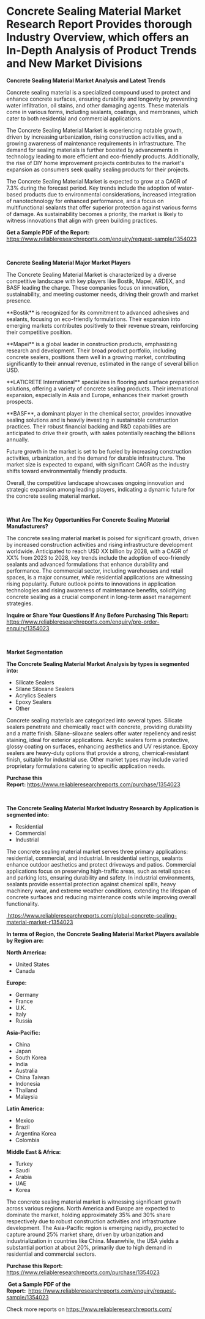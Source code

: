 <p><h1>Concrete Sealing Material Market Research Report Provides thorough Industry Overview, which offers an In-Depth Analysis of Product Trends and New Market Divisions</h1></p><p><strong>Concrete Sealing Material Market Analysis and Latest Trends</strong></p>
<p><p>Concrete sealing material is a specialized compound used to protect and enhance concrete surfaces, ensuring durability and longevity by preventing water infiltration, oil stains, and other damaging agents. These materials come in various forms, including sealants, coatings, and membranes, which cater to both residential and commercial applications.</p><p>The Concrete Sealing Material Market is experiencing notable growth, driven by increasing urbanization, rising construction activities, and a growing awareness of maintenance requirements in infrastructure. The demand for sealing materials is further boosted by advancements in technology leading to more efficient and eco-friendly products. Additionally, the rise of DIY home improvement projects contributes to the market's expansion as consumers seek quality sealing products for their projects.</p><p>The Concrete Sealing Material Market is expected to grow at a CAGR of 7.3% during the forecast period. Key trends include the adoption of water-based products due to environmental considerations, increased integration of nanotechnology for enhanced performance, and a focus on multifunctional sealants that offer superior protection against various forms of damage. As sustainability becomes a priority, the market is likely to witness innovations that align with green building practices.</p></p>
<p><strong>Get a Sample PDF of the Report:&nbsp;</strong> <a href="https://www.reliableresearchreports.com/enquiry/request-sample/1354023?utm_campaign=2030&utm_medium=2&utm_source=Github&utm_content=ia&utm_term=04022025&utm_id=concrete-sealing-material">https://www.reliableresearchreports.com/enquiry/request-sample/1354023</a></p>
<p>&nbsp;</p>
<p><strong>Concrete Sealing Material Major Market Players</strong></p>
<p><p>The Concrete Sealing Material Market is characterized by a diverse competitive landscape with key players like Bostik, Mapei, ARDEX, and BASF leading the charge. These companies focus on innovation, sustainability, and meeting customer needs, driving their growth and market presence.</p><p>**Bostik** is recognized for its commitment to advanced adhesives and sealants, focusing on eco-friendly formulations. Their expansion into emerging markets contributes positively to their revenue stream, reinforcing their competitive position.</p><p>**Mapei** is a global leader in construction products, emphasizing research and development. Their broad product portfolio, including concrete sealers, positions them well in a growing market, contributing significantly to their annual revenue, estimated in the range of several billion USD.</p><p>**LATICRETE International** specializes in flooring and surface preparation solutions, offering a variety of concrete sealing products. Their international expansion, especially in Asia and Europe, enhances their market growth prospects.</p><p>**BASF**, a dominant player in the chemical sector, provides innovative sealing solutions and is heavily investing in sustainable construction practices. Their robust financial backing and R&D capabilities are anticipated to drive their growth, with sales potentially reaching the billions annually.</p><p>Future growth in the market is set to be fueled by increasing construction activities, urbanization, and the demand for durable infrastructure. The market size is expected to expand, with significant CAGR as the industry shifts toward environmentally friendly products.</p><p>Overall, the competitive landscape showcases ongoing innovation and strategic expansion among leading players, indicating a dynamic future for the concrete sealing material market.</p></p>
<p>&nbsp;</p>
<p><strong>What Are The Key Opportunities For Concrete Sealing Material Manufacturers?</strong></p>
<p><p>The concrete sealing material market is poised for significant growth, driven by increased construction activities and rising infrastructure development worldwide. Anticipated to reach USD XX billion by 2028, with a CAGR of XX% from 2023 to 2028, key trends include the adoption of eco-friendly sealants and advanced formulations that enhance durability and performance. The commercial sector, including warehouses and retail spaces, is a major consumer, while residential applications are witnessing rising popularity. Future outlook points to innovations in application technologies and rising awareness of maintenance benefits, solidifying concrete sealing as a crucial component in long-term asset management strategies.</p></p>
<p><strong>Inquire or Share Your Questions If Any Before Purchasing This Report:</strong> <a href="https://www.reliableresearchreports.com/enquiry/pre-order-enquiry/1354023?utm_campaign=2030&utm_medium=2&utm_source=Github&utm_content=ia&utm_term=04022025&utm_id=concrete-sealing-material">https://www.reliableresearchreports.com/enquiry/pre-order-enquiry/1354023</a></p>
<p>&nbsp;</p>
<p><strong>Market Segmentation</strong></p>
<p><strong>The Concrete Sealing Material Market Analysis by types is segmented into:</strong></p>
<p><ul><li>Silicate Sealers</li><li>Silane Siloxane Sealers</li><li>Acrylics Sealers</li><li>Epoxy Sealers</li><li>Other</li></ul></p>
<p><p>Concrete sealing materials are categorized into several types. Silicate sealers penetrate and chemically react with concrete, providing durability and a matte finish. Silane-siloxane sealers offer water repellency and resist staining, ideal for exterior applications. Acrylic sealers form a protective, glossy coating on surfaces, enhancing aesthetics and UV resistance. Epoxy sealers are heavy-duty options that provide a strong, chemical-resistant finish, suitable for industrial use. Other market types may include varied proprietary formulations catering to specific application needs.</p></p>
<p><strong>Purchase this Report:&nbsp;</strong><a href="https://www.reliableresearchreports.com/purchase/1354023?utm_campaign=2030&utm_medium=2&utm_source=Github&utm_content=ia&utm_term=04022025&utm_id=concrete-sealing-material">https://www.reliableresearchreports.com/purchase/1354023</a></p>
<p>&nbsp;</p>
<p><strong>The Concrete Sealing Material Market Industry Research by Application is segmented into:</strong></p>
<p><ul><li>Residential</li><li>Commercial</li><li>Industrial</li></ul></p>
<p><p>The concrete sealing material market serves three primary applications: residential, commercial, and industrial. In residential settings, sealants enhance outdoor aesthetics and protect driveways and patios. Commercial applications focus on preserving high-traffic areas, such as retail spaces and parking lots, ensuring durability and safety. In industrial environments, sealants provide essential protection against chemical spills, heavy machinery wear, and extreme weather conditions, extending the lifespan of concrete surfaces and reducing maintenance costs while improving overall functionality.</p></p>
<p><a href="https://www.reliableresearchreports.com/global-concrete-sealing-material-market-r1354023?utm_campaign=2030&utm_medium=2&utm_source=Github&utm_content=ia&utm_term=04022025&utm_id=concrete-sealing-material">&nbsp;https://www.reliableresearchreports.com/global-concrete-sealing-material-market-r1354023</a></p>
<p><strong>In terms of Region, the Concrete Sealing Material Market Players available by Region are:</strong></p>
<p>
    <p> <strong> North America: </strong>
        <ul>
            <li>United States</li>
            <li>Canada</li>
        </ul>
        </p> 
    <p> <strong> Europe: </strong>
        <ul>
            <li>Germany</li>
            <li>France</li>
            <li>U.K.</li>
            <li>Italy</li>
            <li>Russia</li>
        </ul>
        </p> 
    <p> <strong> Asia-Pacific: </strong>
        <ul>
            <li>China</li>
            <li>Japan</li>
            <li>South Korea</li>
            <li>India</li>
            <li>Australia</li>
            <li>China Taiwan</li>
            <li>Indonesia</li>
            <li>Thailand</li>
            <li>Malaysia</li>
        </ul>
        </p> 
    <p> <strong> Latin America: </strong>
        <ul>
            <li>Mexico</li>
            <li>Brazil</li>
            <li>Argentina Korea</li>
            <li>Colombia</li>
        </ul>
        </p> 
    <p> <strong> Middle East & Africa: </strong>
        <ul>
            <li>Turkey</li>
            <li>Saudi</li>
            <li>Arabia</li>
            <li>UAE</li>
            <li>Korea</li>
        </ul>
    </p>
    </p>
<p><p>The concrete sealing material market is witnessing significant growth across various regions. North America and Europe are expected to dominate the market, holding approximately 35% and 30% share respectively due to robust construction activities and infrastructure development. The Asia-Pacific region is emerging rapidly, projected to capture around 25% market share, driven by urbanization and industrialization in countries like China. Meanwhile, the USA yields a substantial portion at about 20%, primarily due to high demand in residential and commercial sectors.</p></p>
<p><strong>Purchase this Report: </strong><a href="https://www.reliableresearchreports.com/purchase/1354023?utm_campaign=2030&utm_medium=2&utm_source=Github&utm_content=ia&utm_term=04022025&utm_id=concrete-sealing-material">https://www.reliableresearchreports.com/purchase/1354023</a></p>
<p>&nbsp;<strong>Get a Sample PDF of the Report:&nbsp;&nbsp;</strong><a href="https://www.reliableresearchreports.com/enquiry/request-sample/1354023?utm_campaign=2030&utm_medium=2&utm_source=Github&utm_content=ia&utm_term=04022025&utm_id=concrete-sealing-material">https://www.reliableresearchreports.com/enquiry/request-sample/1354023</a></p>
<p><strong></strong></p>
<p>Check more reports on <a href="https://www.reliableresearchreports.com/?utm_campaign=2030&utm_medium=2&utm_source=Github&utm_content=ia&utm_term=04022025&utm_id=concrete-sealing-material">https://www.reliableresearchreports.com/</a></p>